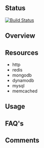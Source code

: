 ## Status

[![Build Status](https://travis-ci.org/Saltside/await.svg?branch=master)](https://travis-ci.org/Saltside/await)

## Overview

## Resources
* http
* redis
* mongodb
* dynamodb
* mysql
* memcached

## Usage

## FAQ's

## Comments


